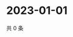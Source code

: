 # 2023-01-01

共 0 条

<!-- BEGIN WEIBO -->
<!-- 最后更新时间 Sun Jan 01 2023 23:13:10 GMT+0800 (China Standard Time) -->

<!-- END WEIBO -->

